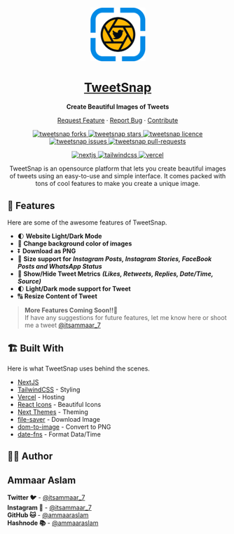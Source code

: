 <p align="center">
  <a href="https://tweetsnap.vercel.app/" target="blank">
    <img alt="TweetSnap" src="public/LogoDark.svg" width="125" />
  </a>
</p>
<h1 align="center">
  <a href="https://tweetsnap.vercel.app" target="blank"><strong>TweetSnap</strong></a>
</h1>

<p align="center">
  <strong>Create Beautiful Images of Tweets</strong>
</p>

<p align="center">
  <a href="https://github.com/ammaaraslam/tweetsnap/issues/new?assignees=&labels=&template=feature_request.md&title=" target="blank">Request Feature</a> 
  ·
  <a href="https://github.com/ammaaraslam/tweetsnap/issues/new?assignees=&labels=&template=bug_report.md&title=" target="blank">Report Bug</a> 
  ·
  <a href="https://github.com/ammaaraslam/tweetsnap" target="blank">Contribute</a>
</p>


<p align="center">
<a href="https://github.com/ammaaraslam/tweetsnap/fork" target="blank">
<img src="https://img.shields.io/github/forks/ammaaraslam/tweetsnap?style=for-the-badge" alt="tweetsnap forks"/>
</a>
<a href="https://github.com/ammaaraslam/tweetsnap/stargazers" target="blank">
<img src="https://img.shields.io/github/stars/ammaaraslam/tweetsnap?style=for-the-badge" alt="tweetsnap stars"/>
</a>
<a href="https://github.com/ammaaraslam/tweetsnap/blob/main/LICENSE" target="blank">
<img src="https://img.shields.io/github/license/ammaaraslam/tweetsnap?style=for-the-badge" alt="tweetsnap licence" />
</a>
<a href="https://github.com/ammaaraslam/tweetsnap/issues" target="blank">
<img src="https://img.shields.io/github/issues/ammaaraslam/tweetsnap?style=for-the-badge" alt="tweetsnap issues"/>
</a>
<a href="https://github.com/ammaaraslam/tweetsnap/pulls" target="blank">
<img src="https://img.shields.io/github/issues-pr/ammaaraslam/tweetsnap?style=for-the-badge" alt="tweetsnap pull-requests"/>
</a>

</p>


<p align="center">

</p>

<p align="center">
<a href="https://nextjs.org/" target="blank">
<img src="https://img.shields.io/badge/Next-black?style=for-the-badge&logo=next.js&logoColor=white" alt="nextjs" />
</a>
<a href="https://tailwindcss.com/" target="blank">
<img src="https://img.shields.io/badge/tailwindcss-%2338B2AC.svg?style=for-the-badge&logo=tailwind-css&logoColor=white" alt="tailwindcss" />
</a>
<a href="https://vercel.com/" target="blank">
<img src="https://img.shields.io/badge/Vercel-black?style=for-the-badge&logo=vercel&logoColor=white" alt="vercel" />
</a>


<p align="center">
TweetSnap is an opensource platform that lets you create beautiful images of tweets using an easy-to-use and simple interface. It comes packed with tons of cool features to make you create a unique image.
</p>

## 🧐 **Features**

Here are some of the awesome features of TweetSnap.
- 🌓 **Website Light/Dark Mode**
- 🎨 **Change background color of images**
-  ⏬ **Download as PNG**
- 📱 **Size support for** ***Instagram Posts, Instagram Stories, FaceBook Posts and WhatsApp Status***
- 🌱 **Show/Hide Tweet Metrics** ***(Likes, Retweets, Replies, Date/Time, Source)***
- 🌓 **Light/Dark mode support for Tweet**
- 🔠 **Resize Content of Tweet**
  
> **More Features Coming Soon!!🚀**<br>
> If have any suggestions for future features, let me know here or shoot me a tweet [@itsammaar_7](https://twitter.com/itsammaar_7)

## 🏗 **Built With**

Here is what TweetSnap uses behind the scenes.

- [NextJS](https://nextjs.org/)
- [TailwindCSS](https://tailwindcss.com/) - Styling
- [Vercel](https://vercel.com/) - Hosting
- [React Icons](https://react-icons.github.io/react-icons) - Beautiful Icons
- [Next Themes](https://github.com/pacocoursey/next-themes) - Theming
- [file-saver](https://github.com/eligrey/FileSaver.js) - Download Image
- [dom-to-image](https://github.com/tsayen/dom-to-image) - Convert to PNG
- [date-fns](https://date-fns.org/) - Format Data/Time

## 👨‍💻 **Author**
<strong><h2>Ammaar Aslam</h2></strong>
<p>
<strong>Twitter 🐦</strong> - <a href="https://twitter.com/itsammaar_7" target="_blank">@itsammaar_7</a> <br>
<strong>Instagram 📸</strong> - <a href="https://www.instagram.com/its.ammaar_7" target="_blank">@itsammaar_7</a> <br>
<strong>GitHub 🐱</strong> - <a href="https://github.com/ammaaraslam" target="_blank">@ammaaraslam</a> <br>
<strong>Hashnode 📚</strong> - <a href="https://hashnode.com/@ammaaraslam" target="_blank">@ammaaraslam</a> <br>
</p>
